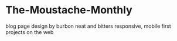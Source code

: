 # The-Moustache-Monthly
blog page design by burbon neat and bitters 
responsive, mobile first projects on the web
